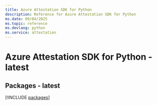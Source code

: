 ```yaml
---
title: Azure Attestation SDK for Python
description: Reference for Azure Attestation SDK for Python
ms.date: 09/04/2025
ms.topic: reference
ms.devlang: python
ms.service: attestation
---
```

# Azure Attestation SDK for Python - latest
## Packages - latest
[!INCLUDE [packages](attestation-index.md)]